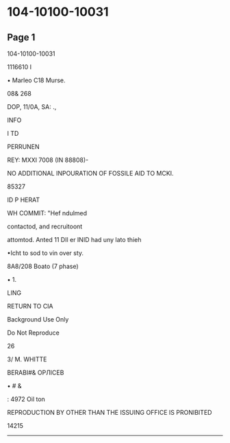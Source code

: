 # 104-10100-10031

## Page 1

104-10100-10031

1116610 I

• Marleo C18 Murse.

08& 268

DOP, 11/0A, SA: .,

INFO

I TD

PERRUNEN

REY: MXXI 7008 (IN 88808)-

NO ADDITIONAL INPOURATION OF FOSSILE AID TO MCKI.

85327

ID P HERAT

WH COMMIT: "Hef ndulmed

contactod, and recruitoont

attomtod. Anted 11 DIl er INID had uny lato thieh

•Icht to sod to vin over sty.

8A8/208 Boato (7 phase)

• 1.

LING

RETURN TO CIA

Background Use Only

Do Not Reproduce

26

3/ M. WHITTE

BERABI#& ОРЛІСЕВ

• # &

: 4972 Oil ton

REPRODUCTION BY OTHER THAN THE ISSUING OFFICE IS PRONIBITED

14215

---

